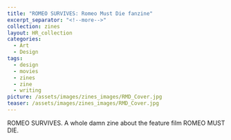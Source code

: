 ```yaml
---
title: "ROMEO SURVIVES: Romeo Must Die fanzine"
excerpt_separator: "<!--more-->"
collection: zines
layout: HR_collection
categories:
  - Art
  - Design
tags:
  - design
  - movies
  - zines
  - zine
  - writing
picture: /assets/images/zines_images/RMD_Cover.jpg
teaser: /assets/images/zines_images/RMD_Cover.jpg
---
```

ROMEO SURVIVES. A whole damn zine about the feature film ROMEO MUST DIE.  

